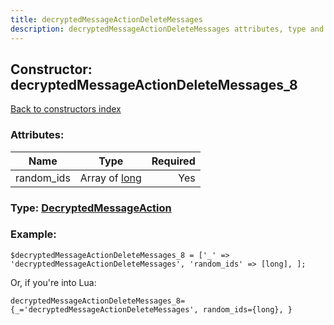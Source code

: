 ```yaml
---
title: decryptedMessageActionDeleteMessages
description: decryptedMessageActionDeleteMessages attributes, type and example
---
```

## Constructor: decryptedMessageActionDeleteMessages\_8  
[Back to constructors index](index.md)



### Attributes:

| Name     |    Type       | Required |
|----------|:-------------:|---------:|
|random\_ids|Array of [long](../types/long.md) | Yes|



### Type: [DecryptedMessageAction](../types/DecryptedMessageAction.md)


### Example:

```
$decryptedMessageActionDeleteMessages_8 = ['_' => 'decryptedMessageActionDeleteMessages', 'random_ids' => [long], ];
```  

Or, if you're into Lua:  


```
decryptedMessageActionDeleteMessages_8={_='decryptedMessageActionDeleteMessages', random_ids={long}, }

```



